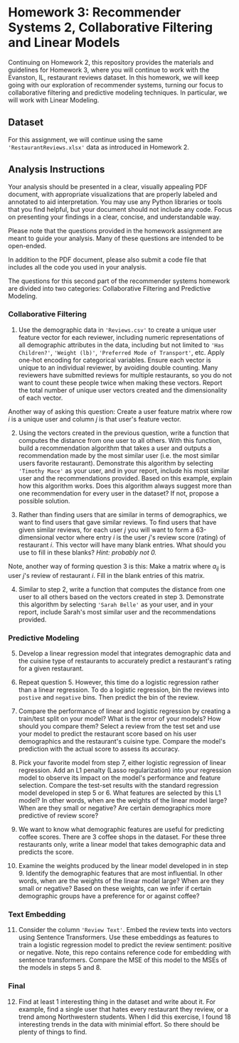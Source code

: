# Homework 3: Recommender Systems 2, Collaborative Filtering and Linear Models
Continuing on Homework 2, this repository provides the materials and guidelines for Homework 3, where you will continue to work with the Evanston, IL, restaurant reviews dataset. In this homework, we will keep going with our exploration of recommender systems, turning our focus to collaborative filtering and predictive modeling techniques. In particular, we will work with Linear Modeling. 

## Dataset
For this assignment, we will continue using the same ``'RestaurantReviews.xlsx'`` data as introduced in Homework 2.

## Analysis Instructions
Your analysis should be presented in a clear, visually appealing PDF document, with appropriate visualizations that are properly labeled and annotated to aid interpretation. You may use any Python libraries or tools that you find helpful, but your document should not include any code. Focus on presenting your findings in a clear, concise, and understandable way.

Please note that the questions provided in the homework assignment are meant to guide your analysis. Many of these questions are intended to be open-ended.

In addition to the PDF document, please also submit a code file that includes all the code you used in your analysis.

The questions for this second part of the recommender systems homework are divided into two categories: Collaborative Filtering and Predictive Modeling.

### Collaborative Filtering

1. Use the demographic data in ``'Reviews.csv'`` to create a unique user feature vector for each reviewer, including numeric representations of all demographic attributes in the data, including but not limited to ``'Has Children?'``, ``'Weight (lb)'``, ``'Preferred Mode of Transport'``, etc. Apply one-hot encoding for categorical variables. Ensure each vector is unique to an individual reviewer, by avoiding double counting. Many reviewers have submitted reviews for multiple restaurants, so you do not want to count these people twice when making these vectors. Report the total number of unique user vectors created and the dimensionality of each vector.

Another way of asking this question: Create a user feature matrix where row $i$ is a unique user and column $j$ is that user's feature vector. 

2. Using the vectors created in the previous question, write a function that computes the distance from one user to all others. With this function, build a recommendation algorithm that takes a user and outputs a recommendation made by the most similar user (i.e. the most similar users favorite restaurant). Demonstrate this algorithm by selecting ``'Timothy Mace'`` as your user, and in your report, include his most similar user and the recommendations provided. Based on this example, explain how this algorithm works. Does this algorithm always suggest more than one recommendation for every user in the dataset? If not, propose a possible solution.
   
3. Rather than finding users that are similar in terms of demographics, we want to find users that gave similar reviews. To find users that have given similar reviews, for each user $j$ you will want to form a 63-dimensional vector where entry $i$ is the user $j$'s review score (rating) of restaurant $i$. This vector will have many blank entries. What should you use to fill in these blanks? *Hint: probably not 0.*


Note, another way of forming question 3 is this: Make a matrix where $a_{ij}$ is user $j$'s review of restaurant $i$. Fill in the blank entries of this matrix. 

4. Similar to step 2, write a function that computes the distance from one user to all others based on the vectors created in step 3. Demonstrate this algorithm by selecting ``'Sarah Belle'`` as your user, and in your report, include Sarah's most similar user and the recommendations provided. 
   
### Predictive Modeling

5. Develop a linear regression model that integrates demographic data and the cuisine type of restaurants to accurately predict a restaurant's rating for a given restaurant.

6. Repeat question 5. However, this time do a logistic regression rather than a linear regression. To do a logistic regression, bin the reviews into `postive` and `negative` bins. Then predict the bin of the review. 

7. Compare the performance of linear and logistic regression by creating a train/test split on your model? What is the error of your models? How should you compare them? Select a review from the test set and use your model to predict the restaurant score based on his user demographics and the restaurant's cuisine type. Compare the model's prediction with the actual score to assess its accuracy.

8. Pick your favorite model from step 7, either logistic regression of linear regression. Add an L1 penalty (Lasso regularization) into your regression model to observe its impact on the model's performance and feature selection. Compare the test-set results with the standard regression model developed in step 5 or 6. What features are selected by this L1 model? In other words, when are the weights of the linear model large? When are they small or negative? Are certain demographics more predictive of review score?

9. We want to know what demographic features are useful for predicting coffee scores. There are 3 coffee shops in the dataset. For these three restaurants only, write a linear model that takes demographic data and predicts the score.
    
10. Examine the weights produced by the linear model developed in in step 9. Identify the demographic features that are most influential. In other words, when are the weights of the linear model large? When are they small or negative? Based on these weights, can we infer if certain demographic groups have a preference for or against coffee?

### Text Embedding

11. Consider the column ``'Review Text'``. Embed the review texts into vectors using Sentence Transformers. Use these embeddings as features to train a logistic regression model to predict the review sentiment: positive or negative. Note, this repo contains reference code for embedding with sentence transformers. Compare the MSE of this model to the MSEs of the models in steps 5 and 8. 



### Final
12. Find at least 1 interesting thing in the dataset and write about it. For example, find a single user that hates every restaurant they review, or a trend among Northwestern students. When I did this exercise, I found 18 interesting trends in the data with minimial effort. So there should be plenty of things to find.
